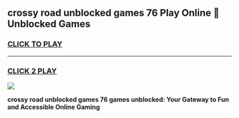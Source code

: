 
## crossy road unblocked games 76 Play Online 👋 Unblocked Games
<h3>
<a href="https://premium.freeplayer.one?title=crossy_road_unblocked_games_76&ref=19F">CLICK TO PLAY</a></h3>
<hr>

<h3>
<a href="https://premium.freeplayer.one?title=crossy_road_unblocked_games_76&ref=19F">CLICK 2 PLAY</a>
  
</h3>

<a href="https://premium.freeplayer.one?title=crossy_road_unblocked_games_76&ref=19F"><img src="https://clearcache.store/games.png"></a>


**crossy road unblocked games 76 games unblocked: Your Gateway to Fun and Accessible Online Gaming**
